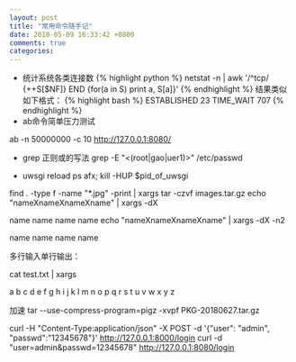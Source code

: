 ```yaml
---
layout: post
title: "常用命令随手记"
date: 2018-05-09 16:33:42 +0800
comments: true
categories: 
---
```

- 统计系统各类连接数
{% highlight python %}
netstat -n | awk '/^tcp/ {++S[$NF]} END {for(a in S) print a, S[a]}'
{% endhighlight %}
结果类似如下格式：
{% highlight bash %}
ESTABLISHED 23
TIME_WAIT 707
{% endhighlight %}
- ab命令简单压力测试

ab -n 50000000 -c 10 http://127.0.0.1:8080/
- grep 正则或的写法
grep -E "\<(root|gao|uer1)\>" /etc/passwd

- uwsgi reload
ps afx;
kill -HUP $pid_of_uwsgi

find . -type f -name "*.jpg" -print | xargs tar -czvf images.tar.gz
echo "nameXnameXnameXname" | xargs -dX

name name name name
echo "nameXnameXnameXname" | xargs -dX -n2

name name
name name

多行输入单行输出：

cat test.txt | xargs

a b c d e f g h i j k l m n o p q r s t u v w x y z

加速
tar --use-compress-program=pigz -xvpf PKG-20180627.tar.gz

curl -H "Content-Type:application/json" -X POST -d '{"user": "admin", "passwd":"12345678"}' http://127.0.0.1:8000/login
curl -d "user=admin&passwd=12345678" http://127.0.0.1:8080/login

